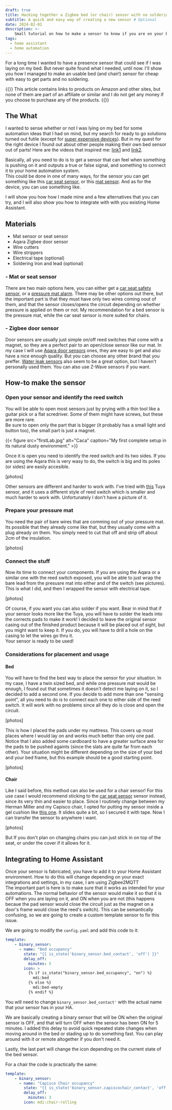 ```yaml
---
draft: true
title: Hacking together a Zigbee bed (or chair) sensor with no soldering
subtitle: A quick and easy way of creating a new sensor # Optional
date: 2024-02-01
description: >-
    Small tutorial on how to make a sensor to know if you are on your bed or chair.
tags:
  - home assistant
  - home automation
---
```

For a long time I wanted to have a presence sensor that could see if I was laying on my bed.
But never quite found what I needed, until now. I'll show you how I managed to make an usable bed (and chair!)
sensor for cheap with easy to get parts and no soldering.
<!--more-->

{{<admonition title="Information" bg-color="#00ee88">}}
This article contains links to products on Amazon and other sites, but none of them are part of an affiliate or similar and I do not get any money if you choose to purchase any of the products. 
{{</admonition>}}

## The What
I wanted to sense whether or not I was lying on my bed for some automation ideas that I had on mind, but my search for ready to go solutions turned out futile (except for [super expensive devices](https://www.sleepnumber.com/)). But in my quest for the right device I found out about other people making their own bed sensor out of parts! Here are the videos that inspired me: [link1](https://www.youtube.com/watch?v=gZ1tmHesJXA) and [link2](https://www.youtube.com/watch?v=2tL7n8RRLBc).  
 
Basically, all you need to do is to get a sensor that can feel when something is pushing on it and outputs a true or false signal, and something to connect it to your home automation system.  
This could be done in one of many ways, for the sensor you can get something like this [car seat sensor](https://www.amazon.com/BuyWeek-Safety-Pressure-Universal-Warning/dp/B09WDCWX8K/ref=sr_1_3_pp?crid=1WURP3AXAI20G&dib=eyJ2IjoiMSJ9.KnLtG2aTAiU8VEmVbJ-cNBPsvNdWbakoIafK4lXi0SOzvL7c8r9ZEz0mNPczPAwreZ9LkI4s2CbUFrAXLMXQuqCT5J4P7HsplUkU0RDkYN7zqKXCH2X5-bIicyEp6Zyb-29lUZ36fvtzRbiYwmIwME12fRhFgfozqE9t9X887S5tGPjIzcOL_W16tlBEzqEvt8JY3Ngogna6mgHTcQdDhM6Z9T1JxOiiZvnhUVtJMLX1_Nqo_uU8f2cFUXWMPDlUqFgkMe9BeKQXUr_5xMT6wFcUQvlxrvfZQqhrsG_EgNQ.6VFle_cPYwSPYWzFswvMEu7D4WtIoZRt5AInzl7metc&dib_tag=se&qid=1708896501&sprefix=car%20seat%20senso,aps,190), or this [mat sensor](https://www.amazon.com/BuyWeek-Safety-Pressure-Universal-Warning/dp/B09WDCWX8K/ref=sr_1_3_pp?crid=1WURP3AXAI20G&dib=eyJ2IjoiMSJ9.KnLtG2aTAiU8VEmVbJ-cNBPsvNdWbakoIafK4lXi0SOzvL7c8r9ZEz0mNPczPAwreZ9LkI4s2CbUFrAXLMXQuqCT5J4P7HsplUkU0RDkYN7zqKXCH2X5-bIicyEp6Zyb-29lUZ36fvtzRbiYwmIwME12fRhFgfozqE9t9X887S5tGPjIzcOL_W16tlBEzqEvt8JY3Ngogna6mgHTcQdDhM6Z9T1JxOiiZvnhUVtJMLX1_Nqo_uU8f2cFUXWMPDlUqFgkMe9BeKQXUr_5xMT6wFcUQvlxrvfZQqhrsG_EgNQ.6VFle_cPYwSPYWzFswvMEu7D4WtIoZRt5AInzl7metc&dib_tag=se&qid=1708896501&sprefix=car%20seat%20senso,aps,190). And as for the device, you can use something like.  
 
I will show you how how I made mine and a few alternatives that you can try, and I will also show you how to integrate with with you existing Home Assistant.  

## Materials

- Mat sensor or seat sensor
- Aqara Zigbee door sensor
- Wire cutters
- Wire strippers
- Electrical tape (optional)
- Soldering Iron and lead (optional)

### - Mat or seat sensor

There are two main options here, you can either get a [car seat safety sensor](https://www.amazon.com/gp/product/B09WDCWX8K/ref=ppx_yo_dt_b_search_asin_title?ie=UTF8&psc=1), or a [pressure mat alarm](https://www.amazon.com/gp/product/B00GUNX7WY/ref=ppx_yo_dt_b_search_asin_title?ie=UTF8&psc=1). There may be other options out there, but the important part is that they must have only two wires coming oout of them, and that the sensor closes/opens the circuit depending on whether pressure is applied on them or not. My recommendation for a bed sensor is the pressure mat, while the car seat sensor is more suited for chairs.

### - Zigbee door sensor

Door sensors are usually just simple on/off reed switches that come with a magnet, so they are a perfect pair to an open/close sensor like our mat. In my case I will use [Aqara door sensors](https://www.amazon.com/s?k=aqara+door+sensor&crid=13UU5JI6Y5976&sprefix=aqara+door+senso%2Caps%2C123&ref=nb_sb_noss_2) ones, they are easy to get and also have a nice enough quality. But you can choose any other brand that you preffer. 
[Water leak sensors](https://www.amazon.com/Aqara-Water-Leak-Sensor-Kit/dp/B09WQPJBTQ/ref=sr_1_5?crid=1C3GQ7KP397QR&qid=1707037192&sprefix=aqara%20water,aps,146) also seem to be a great option, but I haven't personally used them.
You can also use Z-Wave sensors if you want.

## How-to make the sensor

### Open your sensor and identify the reed switch

You will be able to open most sensors just by prying with a thin tool like a guitar pick or a flat scredriver.
Some of them might have screws, but these are more rare.  
Be sure to open only the part that is bigger (it probably has a small light and button too), the small part is just a magnet.  

{{< figure src="firstLab.jpg" alt="Caca" caption="My first complete setup in its natural dusty environment." >}}

Once it is open you need to identify the reed switch and its two sides. If you are using the Aqara this is very wasy to do, the switch is big and its poles (or sides) are easily accesible.  

[photos]  

Other sensors are different and harder to work with. I've tried with [this](https://www.amazon.com/gp/product/B09W8F3ZV1/ref=ppx_yo_dt_b_search_asin_title?ie=UTF8&th=1) Tuya sensor, and it uses a different style of reed switch which is smaller and much harder to work with. Unfortunately I don't have a picture of it.

### Prepare your pressure mat

You need the pair of bare wires that are comming out of your pressure mat. Its possible that they already come like that, but they usually come with a plug already on them. You simply need to cut that off and strip off about 2cm of the insulation.  

[photos]  

### Connect the stuff

Now its time to connect your components. If you are using the Aqara or a similar one with the reed switch exposed, you will be able to just wrap the bare lead from the presusre mat into either and of the switch (see pictures). This is what I did, and then I wrapped the sensor with electrical tape.  

[photos]  

Of course, if you want you can also solder if you want. Bear in mind that if your sensor looks more like the Tuya, you will have to solder the leads into the corrects pads to make it work!
I decided to leave the original sensor casing out of the finished product because it will be placed out of sight, but you might want to keep it. If you do, you will have to drill a hole on the casing to let the wires go thru it.  
Your sensor is ready to be used!

### Considerations for placement and usage  

#### Bed

You will have to find the best way to place the sensor for your situation. In my case, I have a twin sized bed, and while one pressure mat would be enough, I found out that sometimes it doesn't detect me laying on it, so I decided to add a second one. If you decide to add more than one "sensing point", all you need to do is to connect each one to either side of the reed switch. It will work with no problems since all they do is close and open the circuit.  

[photos]  

This is how I placed the pads under my mattress. This covers up most places where I would lay on and works much better than only one pad. Notice that I also added some cardboard to have a greater surface area for the pads to be pushed againts (since the slats are quite far from each other). Your situation might be different depending on the size of your bed and your bed frame, but this example should be a good starting point.  

[photos]  

#### Chair

Like I said before, this method can also be used for a chair sensor! For this use case I would recommend sticking to the [car seat sensor](https://www.amazon.com/gp/product/B09WDCWX8K/ref=ppx_yo_dt_b_search_asin_title?ie=UTF8&psc=1) sensor instead, since its very thin and easier to place. Since I routinely change between my Herman Miller and my Capisco chair, I opted for putting my sensor inside a gel cushion like [this one](https://www.amazon.com/Gel-Seat-Cushion-Enhanced-Non-Slip/dp/B08C7HPTW5/ref=sr_1_5_pp?crid=2F28JX2FN7WL3&dib=eyJ2IjoiMSJ9.ByDAg8c7I8Tod4cWlY6KeEsCJoKvdJXZj8ztXTKeRFiWq5x9dyKlLS8FzdNkgnvNmah4B42QX0HeTgeN08qjXX6eSj-x3n2XZ3BgeDGg-aGiA4tvEGmiqaf7em1nOKpewY0aqD218HZ3IhWV1yBgt_AjPQdsPGzPNn8NfHzXen4RddkKoEDPP64dgLEsLJ67vrpWv_zLWth1Rv4zWCkQRPrWG0FHUYf9r77Z75VQMkg2451XCs0Zi-mIwYbr96y-axgVoiMXUyywT1B-VHJMOyQgj3siEKM8xXntrjVD09M.JFarn4__Z5560HvuV1mpYX2pGhUrlm7Ree--6ciGSMg&dib_tag=se&qid=1708896631&sprefix=gel+cushio,aps,178&th=1). It slides quite a bit, so I secured it with tape. Now I can transfer the sensor to anywhere i want.  

[photos]  

But If you don't plan on changing chairs you can just stick in on top of the seat, or under the cover if it allows for it.  

## Integrating to Home Assistant

Once your sensor is fabricated, you have to add it to your Home Assistant environment. How to do this will change depending on your exact integrations and settings, in my case, I am using Zigbee2MQTT  
The important part is here is to make sure that it works as intended for your automations. The normal behavior of the sensor would make it so that it is OFF when you are laying on it, and ON when you are not (this happens becaue the pad sensor would close the circuit just as the magnet on a door's frame would close the reed's switch). This can be semantically confusing, so we are going to create a custom template sensor to fix this issue.  

We are going to modify the `config.yaml` and add this code to it:
```yaml
template:
    - binary_sensor:
      - name: "Bed occupancy"
        state: "{{ is_state('binary_sensor.bed_contact', 'off') }}"
        delay_off:
          minutes: 5
        icon: >
          {% if is_state("binary_sensor.bed_occupancy", "on") %}
            mdi:bed
          {% else %}
            mdi:bed-empty
          {% endif %}
```
You will need to change `binary_sensor.bed_contact'` with the actual name that your sensor has in your HA.  
 
We are basically creating a binary sensor that will be ON when the original sensor is OFF, and that will turn OFF when the sensor has been ON for 5 minutes. I added this delay to avoid quick repeated state changes when moving around in the bed or stading up to do something fast. You can play around with it or remote altogether if you don't need it.  

Lastly, the last part will change the icon depending on the current state of the bed sensor.  

For a chair the code is practically the same:  
```yaml
template:
    - binary_sensor:
      - name: "Capisco Chair occupancy"
        state: "{{ is_state('binary_sensor.capiscochair_contact', 'off') }}"
        delay_off:
          minutes: 3
        icon: mdi:chair-rolling
```
